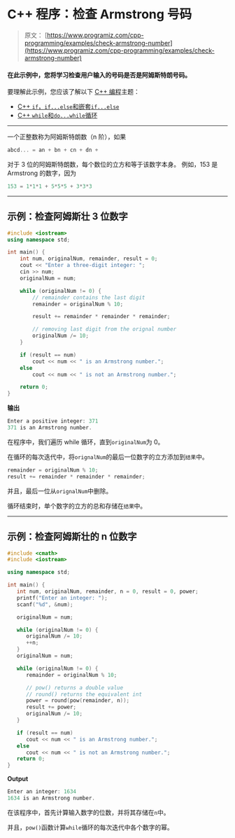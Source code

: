 # C++ 程序：检查 Armstrong 号码

> 原文： [https://www.programiz.com/cpp-programming/examples/check-armstrong-number](https://www.programiz.com/cpp-programming/examples/check-armstrong-number)

#### 在此示例中，您将学习检查用户输入的号码是否是阿姆斯特朗号码。

要理解此示例，您应该了解以下 [C++ 编程](/cpp-programming "C++ tutorial")主题：

*   [C++ `if`，`if...else`和嵌套`if...else`](/cpp-programming/if-else)
*   [C++ `while`和`do...while`循环](/cpp-programming/do-while-loop)

* * *

一个正整数称为阿姆斯特朗数（n 阶），如果

```cpp
abcd... = an + bn + cn + dn +
```

对于 3 位的阿姆斯特朗数，每个数位的立方和等于该数字本身。 例如，153 是 Armstrong 的数字，因为

```cpp
153 = 1*1*1 + 5*5*5 + 3*3*3 
```

* * *

## 示例：检查阿姆斯壮 3 位数字

```cpp
#include <iostream>
using namespace std;

int main() {
    int num, originalNum, remainder, result = 0;
    cout << "Enter a three-digit integer: ";
    cin >> num;
    originalNum = num;

    while (originalNum != 0) {
        // remainder contains the last digit
        remainder = originalNum % 10;

        result += remainder * remainder * remainder;

        // removing last digit from the orignal number
        originalNum /= 10;
    }

    if (result == num)
        cout << num << " is an Armstrong number.";
    else
        cout << num << " is not an Armstrong number.";

    return 0;
}
```

**输出**

```cpp
Enter a positive integer: 371
371 is an Armstrong number.
```

在程序中，我们遍历 while 循环，直到`originalNum`为 0。

在循环的每次迭代中，将`orignalNum`的最后一位数字的立方添加到`结果`中。

```cpp
remainder = originalNum % 10;        
result += remainder * remainder * remainder;
```

并且，最后一位从`orignalNum`中删除。

循环结束时，单个数字的立方的总和存储在`结果`中。

* * *

## 示例：检查阿姆斯壮的 n 位数字

```cpp
#include <cmath>
#include <iostream>

using namespace std;

int main() {
   int num, originalNum, remainder, n = 0, result = 0, power;
   printf("Enter an integer: ");
   scanf("%d", &num);

   originalNum = num;

   while (originalNum != 0) {
      originalNum /= 10;
      ++n;
   }
   originalNum = num;

   while (originalNum != 0) {
      remainder = originalNum % 10;

      // pow() returns a double value
      // round() returns the equivalent int
      power = round(pow(remainder, n));
      result += power;
      originalNum /= 10;
   }

   if (result == num)
      cout << num << " is an Armstrong number.";
   else
      cout << num << " is not an Armstrong number.";
   return 0;
}
```

**Output**

```cpp
Enter an integer: 1634
1634 is an Armstrong number.
```

在该程序中，首先计算输入数字的位数，并将其存储在`n`中。

并且，`pow()`函数计算`while`循环的每次迭代中各个数字的幂。